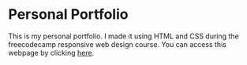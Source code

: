 # Personal Portfolio
This is my personal portfolio. I made it using HTML and CSS during the freecodecamp responsive web design course. You can access this webpage by clicking [here](https://alvaro-baranoski.github.io/portfolio/#welcome-section).